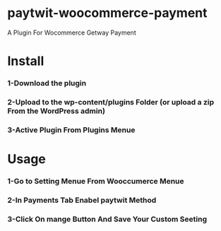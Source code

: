 # paytwit-woocommerce-payment
A Plugin For Wocommerce Getway Payment

# Install
### 1-Download the plugin
### 2-Upload to the  wp-content/plugins Folder (or upload a zip From the WordPress admin)
### 3-Active Plugin From Plugins Menue
# Usage
### 1-Go to Setting Menue From  Wooccumerce  Menue 
### 2-In Payments Tab Enabel paytwit Method
### 3-Click On mange Button And Save Your Custom Seeting
